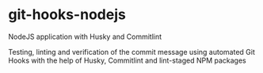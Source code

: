 # git-hooks-nodejs
NodeJS application with Husky and Commitlint

Testing, linting and verification of the commit message using automated Git Hooks with the help of Husky, Commitlint and lint-staged NPM packages